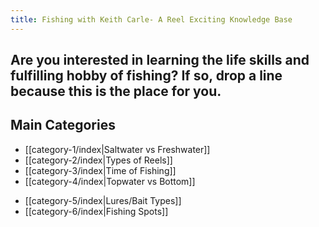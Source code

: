 ```yaml
---
title: Fishing with Keith Carle- A Reel Exciting Knowledge Base
---
```

## Are you interested in learning the life skills and fulfilling hobby of fishing? If so, drop a line because this is the place for you.

## Main Categories

* [[category-1/index|Saltwater vs Freshwater]]
* [[category-2/index|Types of Reels]]
* [[category-3/index|Time of Fishing]] 
* [[category-4/index|Topwater vs Bottom]]
- [[category-5/index|Lures/Bait Types]]
- [[category-6/index|Fishing Spots]]

